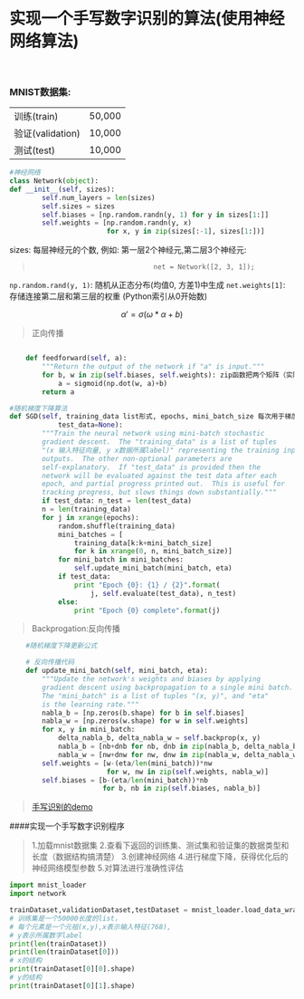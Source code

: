 # 实现一个手写数字识别的算法(使用神经网络算法)
 
### MNIST数据集:

|||
|---|---|
|训练(train)| 50,000  |
|验证(validation)  |10,000   |
|测试(test)  |10,000   |


```python
#神经网络
class Network(object):
def __init__(self, sizes):
        self.num_layers = len(sizes)
        self.sizes = sizes
        self.biases = [np.random.randn(y, 1) for y in sizes[1:]]
        self.weights = [np.random.randn(y, x)
                        for x, y in zip(sizes[:-1], sizes[1:])]
```

sizes: 每层神经元的个数, 例如: 第一层2个神经元,第二层3个神经元:

>                                   net = Network([2, 3, 1]); 


`np.random.rand(y, 1)`: 随机从正态分布(均值0, 方差1)中生成
`net.weights[1]`: 存储连接第二层和第三层的权重 (Python索引从0开始数)

$${\alpha}'=\sigma(\omega *\alpha + b)$$

>正向传播
```python

    def feedforward(self, a):
        """Return the output of the network if "a" is input."""
        for b, w in zip(self.biases, self.weights): zip函数把两个矩阵（实际上是多个维度不同的向量组成）组合
            a = sigmoid(np.dot(w, a)+b)
        return a
```

```python
#随机梯度下降算法
def SGD(self, training_data list形式, epochs, mini_batch_size 每次用于梯度下降的实例的大小, eta 学习率,
            test_data=None):
        """Train the neural network using mini-batch stochastic
        gradient descent.  The "training_data" is a list of tuples
        "(x 输入特征向量, y x数据所属label)" representing the training inputs and the desired
        outputs.  The other non-optional parameters are
        self-explanatory.  If "test_data" is provided then the
        network will be evaluated against the test data after each
        epoch, and partial progress printed out.  This is useful for
        tracking progress, but slows things down substantially."""
        if test_data: n_test = len(test_data)
        n = len(training_data)
        for j in xrange(epochs):
            random.shuffle(training_data)
            mini_batches = [
                training_data[k:k+mini_batch_size]
                for k in xrange(0, n, mini_batch_size)]
            for mini_batch in mini_batches:
                self.update_mini_batch(mini_batch, eta)
            if test_data:
                print "Epoch {0}: {1} / {2}".format(
                    j, self.evaluate(test_data), n_test)
            else:
                print "Epoch {0} complete".format(j)
```
>Backprogation:反向传播

```python
	#随机梯度下降更新公式

	# 反向传播代码
	def update_mini_batch(self, mini_batch, eta):
        """Update the network's weights and biases by applying
        gradient descent using backpropagation to a single mini batch.
        The "mini_batch" is a list of tuples "(x, y)", and "eta"
        is the learning rate."""
        nabla_b = [np.zeros(b.shape) for b in self.biases]
        nabla_w = [np.zeros(w.shape) for w in self.weights]
        for x, y in mini_batch:
            delta_nabla_b, delta_nabla_w = self.backprop(x, y)
            nabla_b = [nb+dnb for nb, dnb in zip(nabla_b, delta_nabla_b)]
            nabla_w = [nw+dnw for nw, dnw in zip(nabla_w, delta_nabla_w)]
        self.weights = [w-(eta/len(mini_batch))*nw
                        for w, nw in zip(self.weights, nabla_w)]
        self.biases = [b-(eta/len(mini_batch))*nb
                       for b, nb in zip(self.biases, nabla_b)]
```
>   [手写识别的demo](https://github.com/mnielsen/neural-networks-and-deep-learning)

####实现一个手写数字识别程序

>1.加载mnist数据集
>2.查看下返回的训练集、测试集和验证集的数据类型和长度（数据结构搞清楚）
>3.创建神经网络
>4.进行梯度下降，获得优化后的神经网络模型参数
>5.对算法进行准确性评估

```python
import mnist_loader
import network

trainDataset,validationDataset,testDataset = mnist_loader.load_data_wrapper()
# 训练集是一个50000长度的list，
# 每个元素是一个元祖(x,y),x表示输入特征(768),
# y表示所属数字label
print(len(trainDataset))
print(len(trainDataset[0]))
# x的结构
print(trainDataset[0][0].shape)
# y的结构
print(trainDataset[0][1].shape)
```
